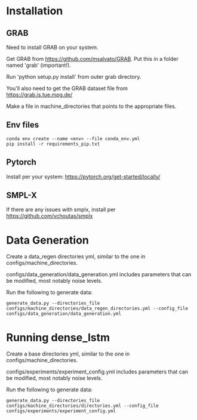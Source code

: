 
# Installation

## GRAB
Need to install GRAB on your system.

Get GRAB from https://github.com/msalvato/GRAB. Put this in a folder named 'grab' (important!).

Run 'python setup.py install' from outer grab directory.

You'll also need to get the GRAB dataset file from https://grab.is.tue.mpg.de/

Make a file in machine_directories that points to the appropriate files.

## Env files

    conda env create --name <env> --file conda_env.yml
    pip install -r requirements_pip.txt
    
## Pytorch

Install per your system: https://pytorch.org/get-started/locally/

## SMPL-X

If there are any issues with smplx, install per https://github.com/vchoutas/smplx

# Data Generation

Create a data_regen directories yml, similar to the one in configs/machine_directories.

configs/data_generation/data_generation.yml includes parameters that can be modified, most notably noise levels.


Run the following to generate data:

    generate_data.py --directories_file configs/machine_directories/data_regen_directories.yml --config_file configs/data_generation/data_generation.yml


# Running dense_lstm
Create a base directories yml, similar to the one in configs/machine_directories.

configs/experiments/experiment_config.yml includes parameters that can be modified, most notably noise levels.


Run the following to generate data:

    generate_data.py --directories_file configs/machine_directories/directories.yml --config_file configs/experiments/experiment_config.yml

